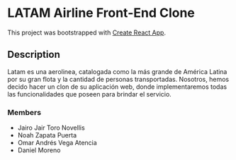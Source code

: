 # LATAM Airline Front-End Clone

This project was bootstrapped with [Create React App](https://github.com/facebook/create-react-app).

## Description

Latam es una aerolinea, catalogada como la más grande de América Latina
por su gran flota y la cantidad de personas transportadas. Nosotros,
hemos decido hacer un clon de su aplicación web, donde implementaremos
todas las funcionalidades que poseen para brindar el servicio.

### Members

- Jairo Jair Toro Novellis
- Noah Zapata Puerta
- Omar Andrés Vega Atencia
- Daniel Moreno

